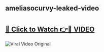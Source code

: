 ## ameliasocurvy-leaked-video 

# <h2><a href="http://freeplayer.one?title=ameliasocurvy-leaked-video&ref=21J">🔗 Click to Watch 👉🔴 VIDEO</a></h2>

<a href="http://freeplayer.one?title=ameliasocurvy-leaked-video&ref=21J" rel="nofollow" data-target="animated-image.originalLink"><img src="https://i.ibb.co.com/xMMVF88/686577567.gif" alt="Viral Video Original" style="max-width: 100%; display: inline-block;" data-target="animated-image.originalImage"></a>

